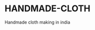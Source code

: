 # HANDMADE-CLOTH
Handmade cloth making in india 
<script src="https://gist.github.com/suresh1203/d9bec67c55a9225ff6a055f80b541d2c.js"></script>
